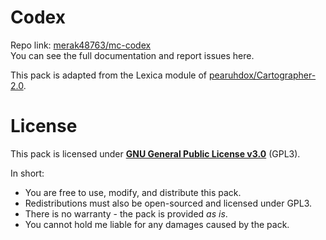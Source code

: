 # Codex

Repo link: [merak48763/mc-codex](https://github.com/merak48763/mc-codex)  
You can see the full documentation and report issues here.

This pack is adapted from the Lexica module of [pearuhdox/Cartographer-2.0](https://github.com/pearuhdox/Cartographer-2.0).

# License

This pack is licensed under [**GNU General Public License v3.0**](https://www.gnu.org/licenses/gpl-3.0.en.html) (GPL3).

In short:

- You are free to use, modify, and distribute this pack.
- Redistributions must also be open-sourced and licensed under GPL3.
- There is no warranty - the pack is provided *as is*.
- You cannot hold me liable for any damages caused by the pack.
